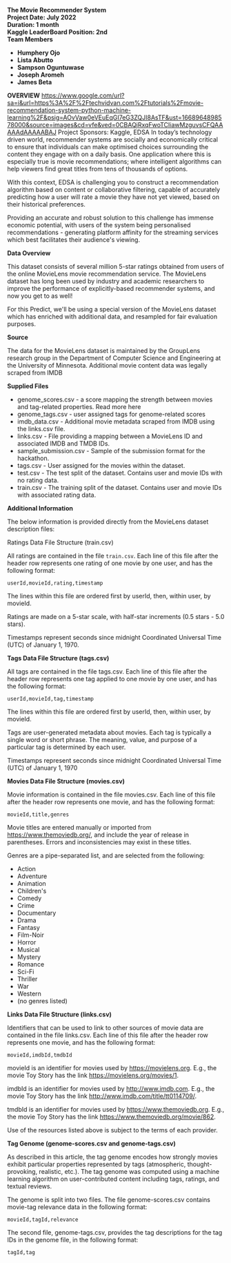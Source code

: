 
**The Movie Recommender System**<br>
**Project Date: July 2022**<br>
**Duration: 1 month**<br>
**Kaggle LeaderBoard Position: 2nd**<br>
**Team Members**
* **Humphery Ojo**
* **Lista Abutto**
* **Sampson Oguntuwase**
* **Joseph Aromeh**
* **James Beta**

**OVERVIEW**
https://www.google.com/url?sa=i&url=https%3A%2F%2Ftechvidvan.com%2Ftutorials%2Fmovie-recommendation-system-python-machine-learning%2F&psig=AOvVaw0eVEuEqGI7eG3ZQJI8AsTF&ust=1668964898578000&source=images&cd=vfe&ved=0CBAQjRxqFwoTCIiawMzguvsCFQAAAAAdAAAAABAJ
Project Sponsors: Kaggle, EDSA
In today’s technology driven world, recommender systems are socially and economically critical to ensure that individuals can make optimised choices surrounding the content they engage with on a daily basis. One application where this is especially true is movie recommendations; where intelligent algorithms can help viewers find great titles from tens of thousands of options.

With this context, EDSA is challenging you to construct a recommendation algorithm based on content or collaborative filtering, capable of accurately predicting how a user will rate a movie they have not yet viewed, based on their historical preferences.

Providing an accurate and robust solution to this challenge has immense economic potential, with users of the system being personalised recommendations - generating platform affinity for the streaming services which best facilitates their audience's viewing.

**Data Overview**

This dataset consists of several million 5-star ratings obtained from users of the online MovieLens movie recommendation service. The MovieLens dataset has long been used by industry and academic researchers to improve the performance of explicitly-based recommender systems, and now you get to as well!

For this Predict, we'll be using a special version of the MovieLens dataset which has enriched with additional data, and resampled for fair evaluation purposes.

**Source**

The data for the MovieLens dataset is maintained by the GroupLens research group in the Department of Computer Science and Engineering at the University of Minnesota. Additional movie content data was legally scraped from IMDB

**Supplied Files**

* genome_scores.csv - a score mapping the strength between movies and tag-related properties. Read more here
* genome_tags.csv - user assigned tags for genome-related scores
* imdb_data.csv - Additional movie metadata scraped from IMDB using the links.csv file.
* links.csv - File providing a mapping between a MovieLens ID and associated IMDB and TMDB IDs.
* sample_submission.csv - Sample of the submission format for the hackathon.
* tags.csv - User assigned for the movies within the dataset.
* test.csv - The test split of the dataset. Contains user and movie IDs with no rating data.
* train.csv - The training split of the dataset. Contains user and movie IDs with associated rating data.

**Additional Information**

The below information is provided directly from the MovieLens dataset description files:

Ratings Data File Structure (train.csv)

All ratings are contained in the file `train.csv`. Each line of this file after the header row represents one rating of one movie by one user, and has the following format:

`userId,movieId,rating,timestamp`

The lines within this file are ordered first by userId, then, within user, by movieId.

Ratings are made on a 5-star scale, with half-star increments (0.5 stars - 5.0 stars).

Timestamps represent seconds since midnight Coordinated Universal Time (UTC) of January 1, 1970.

**Tags Data File Structure (tags.csv)**

All tags are contained in the file tags.csv. Each line of this file after the header row represents one tag applied to one movie by one user, and has the following format:

`userId,movieId,tag,timestamp`

The lines within this file are ordered first by userId, then, within user, by movieId.

Tags are user-generated metadata about movies. Each tag is typically a single word or short phrase. The meaning, value, and purpose of a particular tag is determined by each user.

Timestamps represent seconds since midnight Coordinated Universal Time (UTC) of January 1, 1970

**Movies Data File Structure (movies.csv)**

Movie information is contained in the file movies.csv. Each line of this file after the header row represents one movie, and has the following format:

`movieId,title,genres`

Movie titles are entered manually or imported from https://www.themoviedb.org/, and include the year of release in parentheses. Errors and inconsistencies may exist in these titles.

Genres are a pipe-separated list, and are selected from the following:

* Action
* Adventure
* Animation
* Children's
* Comedy
* Crime
* Documentary
* Drama
* Fantasy
* Film-Noir
* Horror
* Musical
* Mystery
* Romance
* Sci-Fi
* Thriller
* War
* Western
* (no genres listed)

**Links Data File Structure (links.csv)**

Identifiers that can be used to link to other sources of movie data are contained in the file links.csv. Each line of this file after the header row represents one movie, and has the following format:

`movieId,imdbId,tmdbId`

movieId is an identifier for movies used by https://movielens.org. E.g., the movie Toy Story has the link https://movielens.org/movies/1.

imdbId is an identifier for movies used by http://www.imdb.com. E.g., the movie Toy Story has the link http://www.imdb.com/title/tt0114709/.

tmdbId is an identifier for movies used by https://www.themoviedb.org. E.g., the movie Toy Story has the link https://www.themoviedb.org/movie/862.

Use of the resources listed above is subject to the terms of each provider.

**Tag Genome (genome-scores.csv and genome-tags.csv)**

As described in this article, the tag genome encodes how strongly movies exhibit particular properties represented by tags (atmospheric, thought-provoking, realistic, etc.). The tag genome was computed using a machine learning algorithm on user-contributed content including tags, ratings, and textual reviews.

The genome is split into two files. The file genome-scores.csv contains movie-tag relevance data in the following format:

`movieId,tagId,relevance`

The second file, genome-tags.csv, provides the tag descriptions for the tag IDs in the genome file, in the following format:

`tagId,tag`
